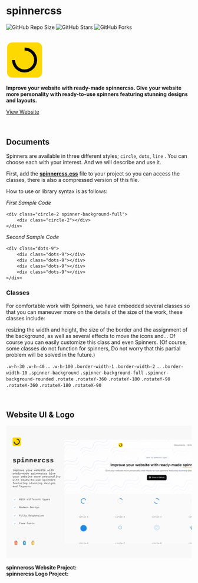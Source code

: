# spinnercss

![GitHub Repo Size](https://img.shields.io/github/repo-size/Mhadi-1382/spinnercss)
![GitHub Stars](https://img.shields.io/github/stars/Mhadi-1382/spinnercss)
![GitHub Forks](https://img.shields.io/github/forks/Mhadi-1382/spinnercss)

<br>

<img src="https://github.com/Mhadi-1382/spinnercss/blob/master/imgs/spinnercss_logo.svg" alt="spinnercss" description="Improve your website with ready-made spinnercss. Give your website more personality with ready-to-use spinners featuring stunning designs and layouts." width="100">

**Improve your website with ready-made spinnercss.
Give your website more personality with ready-to-use spinners featuring stunning designs and layouts.**

<a href="https://mhadi-1382.github.io/spinnercss/">View Website</a>

<br>

## Documents
Spinners are available in three different styles; `circle`, `dots`, `line` . You can choose each with your interest. And we will describe and use it.

First, add the **<a href="https://raw.githubusercontent.com/Mhadi-1382/spinnercss/master/css/spinnercss.css">spinnercss.css</a>** file to your project so you can access the classes, there is also a compressed version of this file.

How to use or library syntax is as follows:

*First Sample Code*

```
<div class="circle-2 spinner-background-full">
    <div class="circle-2"></div>
</div>
```
*Second Sample Code*

```
<div class="dots-9">
    <div class="dots-9"></div>
    <div class="dots-9"></div>
    <div class="dots-9"></div>
    <div class="dots-9"></div>
</div>
```

### Classes
For comfortable work with Spinners, we have embedded several classes so that you can maneuver more on the details of the size of the work,
these classes include:

resizing the width and height, the size of the border and the assignment of the background, as well as several effects to move the icons and... Of course you can easily customize this class and even Spinners. (Of course, some classes do not function for spinners, Do not worry that this partial problem will be solved in the future.)

`.w-h-30` `.w-h-40` ... `.w-h-100` 
`.border-width-1` `.border-width-2` ... `.border-width-10`
`.spinner-background` `.spinner-background-full` `.spinner-background-rounded`
`.rotate` `.rotateY-360` `.rotateY-180` `.rotateY-90` `.rotateX-360` `.rotateX-180` `.rotateX-90`

<br>

## Website UI & Logo

<img src="https://github.com/Mhadi-1382/spinnercss/blob/master/Spinnercss_Website_Cover.png" alt="spinnercss" description="Improve your website with ready-made spinnercss. Give your website more personality with ready-to-use spinners featuring stunning designs and layouts.">

**spinnercss Website Project:** <a href=""></a>
<br>
**spinnercss Logo Project:** <a href=""></a>
